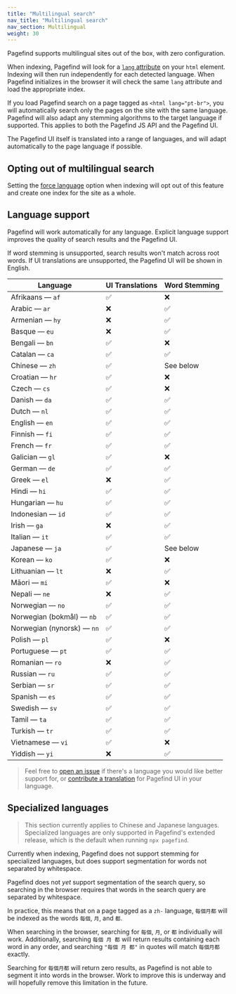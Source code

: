 ```yaml
---
title: "Multilingual search"
nav_title: "Multilingual search"
nav_section: Multilingual
weight: 30
---
```


Pagefind supports multilingual sites out of the box, with zero configuration. 

When indexing, Pagefind will look for a [`lang` attribute](https://developer.mozilla.org/en-US/docs/Web/HTML/Global_attributes/lang) on your `html` element. Indexing will then run independently for each detected language. When Pagefind initializes in the browser it will check the same `lang` attribute and load the appropriate index.

If you load Pagefind search on a page tagged as `<html lang="pt-br">`, you will automatically search only the pages on the site with the same language. Pagefind will also adapt any stemming algorithms to the target language if supported. This applies to both the Pagefind JS API and the Pagefind UI.

The Pagefind UI itself is translated into a range of languages, and will adapt automatically to the page language if possible.

## Opting out of multilingual search

Setting the [force language](/docs/config-options/#force-language) option when indexing will opt out of this feature and create one index for the site as a whole.

## Language support

Pagefind will work automatically for any language. Explicit language support improves the quality of search results and the Pagefind UI.

If word stemming is unsupported, search results won't match across root words. If UI translations are unsupported, the Pagefind UI will be shown in English.

| Language          | UI Translations | Word Stemming |
|-------------------|-----------------|---------------|
| Afrikaans — `af`  | ✅               | ❌             |
| Arabic — `ar`     | ❌               | ✅             |
| Armenian — `hy`   | ❌               | ✅             |
| Basque — `eu`     | ❌               | ✅             |
| Bengali — `bn`    | ✅               | ❌             |
| Catalan — `ca`    | ✅               | ✅             |
| Chinese — `zh`    | ✅               | See below     |
| Croatian — `hr`   | ✅               | ❌             |
| Czech — `cs`      | ✅               | ❌             |
| Danish — `da`     | ✅               | ✅             |
| Dutch — `nl`      | ✅               | ✅             |
| English — `en`    | ✅               | ✅             |
| Finnish — `fi`    | ✅               | ✅             |
| French — `fr`     | ✅               | ✅             |
| Galician — `gl`   | ✅               | ❌             |
| German — `de`     | ✅               | ✅             |
| Greek — `el`      | ❌               | ✅             |
| Hindi — `hi`      | ✅               | ✅             |
| Hungarian — `hu`  | ✅               | ✅             |
| Indonesian — `id` | ✅               | ✅             |
| Irish — `ga`      | ❌               | ✅             |
| Italian — `it`    | ✅               | ✅             |
| Japanese — `ja`   | ✅               | See below     |
| Korean — `ko`     | ✅               | ❌             |
| Lithuanian — `lt` | ❌               | ✅             |
| Māori — `mi`      | ✅               | ❌             |
| Nepali — `ne`     | ❌               | ✅             |
| Norwegian — `no`  | ✅               | ✅             |
| Norwegian (bokmål) — `nb`  | ✅      | ✅             |
| Norwegian (nynorsk) — `nn` | ✅      | ✅             |
| Polish — `pl`     | ✅               | ❌             |
| Portuguese — `pt` | ✅               | ✅             |
| Romanian — `ro`   | ❌               | ✅             |
| Russian — `ru`    | ✅               | ✅             |
| Serbian — `sr`    | ✅               | ✅             |
| Spanish — `es`    | ✅               | ✅             |
| Swedish — `sv`    | ✅               | ✅             |
| Tamil — `ta`      | ✅               | ✅             |
| Turkish — `tr`    | ✅               | ✅             |
| Vietnamese — `vi` | ✅               | ❌             |
| Yiddish — `yi`    | ❌               | ✅             |

> Feel free to [open an issue](https://github.com/CloudCannon/pagefind/issues/new) if there's a language you would like better support for, or [contribute a translation](https://github.com/CloudCannon/pagefind/tree/main/pagefind_ui/translations) for Pagefind UI in your language.

## Specialized languages

> This section currently applies to Chinese and Japanese languages. Specialized languages are only supported in Pagefind's extended release, which is the default when running `npx pagefind`.

Currently when indexing, Pagefind does not support stemming for specialized languages, but does support segmentation for words not separated by whitespace.

Pagefind does not _yet_ support segmentation of the search query, so searching in the browser requires that words in the search query are separated by whitespace.

In practice, this means that on a page tagged as a `zh-` language, `每個月都` will be indexed as the words `每個`, `月`, and `都`. 

When searching in the browser, searching for `每個`, `月`, or `都` individually will work. Additionally, searching `每個 月 都` will return results containing each word in any order, and searching `"每個 月 都"` in quotes will match `每個月都` exactly.

Searching for `每個月都` will return zero results, as Pagefind is not able to segment it into words in the browser. Work to improve this is underway and will hopefully remove this limitation in the future.
